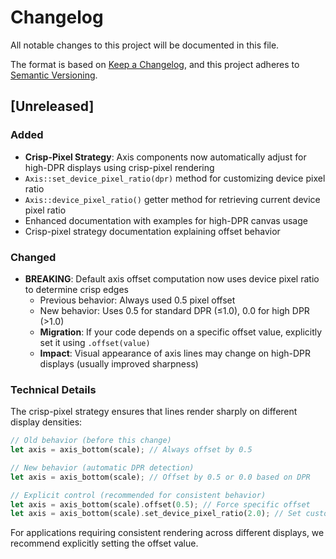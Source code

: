 # Changelog

All notable changes to this project will be documented in this file.

The format is based on [Keep a Changelog](https://keepachangelog.com/en/1.0.0/),
and this project adheres to [Semantic Versioning](https://semver.org/spec/v2.0.0.html).

## [Unreleased]

### Added
- **Crisp-Pixel Strategy**: Axis components now automatically adjust for high-DPR displays using crisp-pixel rendering
- `Axis::set_device_pixel_ratio(dpr)` method for customizing device pixel ratio
- `Axis::device_pixel_ratio()` getter method for retrieving current device pixel ratio
- Enhanced documentation with examples for high-DPR canvas usage
- Crisp-pixel strategy documentation explaining offset behavior

### Changed
- **BREAKING**: Default axis offset computation now uses device pixel ratio to determine crisp edges
  - Previous behavior: Always used 0.5 pixel offset
  - New behavior: Uses 0.5 for standard DPR (≤1.0), 0.0 for high DPR (>1.0)
  - **Migration**: If your code depends on a specific offset value, explicitly set it using `.offset(value)`
  - **Impact**: Visual appearance of axis lines may change on high-DPR displays (usually improved sharpness)

### Technical Details

The crisp-pixel strategy ensures that lines render sharply on different display densities:

```rust
// Old behavior (before this change)
let axis = axis_bottom(scale); // Always offset by 0.5

// New behavior (automatic DPR detection)
let axis = axis_bottom(scale); // Offset by 0.5 or 0.0 based on DPR

// Explicit control (recommended for consistent behavior)
let axis = axis_bottom(scale).offset(0.5); // Force specific offset
let axis = axis_bottom(scale).set_device_pixel_ratio(2.0); // Set custom DPR
```

For applications requiring consistent rendering across different displays, we recommend explicitly setting the offset value.
